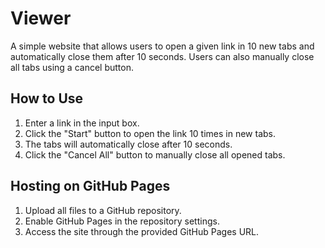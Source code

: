 # Viewer

A simple website that allows users to open a given link in 10 new tabs and automatically close them after 10 seconds. Users can also manually close all tabs using a cancel button.

## How to Use
1. Enter a link in the input box.
2. Click the "Start" button to open the link 10 times in new tabs.
3. The tabs will automatically close after 10 seconds.
4. Click the "Cancel All" button to manually close all opened tabs.

## Hosting on GitHub Pages
1. Upload all files to a GitHub repository.
2. Enable GitHub Pages in the repository settings.
3. Access the site through the provided GitHub Pages URL.
